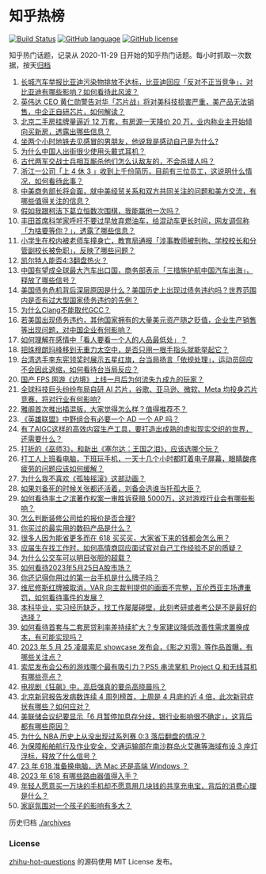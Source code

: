 # 知乎热榜
[![Build Status](https://github.com/ToWeLong/zhihu-hot-questions/workflows/CI/badge.svg)](https://github.com/ToWeLong/zhihu-hot-questions/actions)
[![GitHub language](https://img.shields.io/badge/language-golang-orange.svg)](https://golang.org/)
[![GitHub license](https://img.shields.io/github/license/ToWeLong/zhihu-hot-questions)](https://github.com/ToWeLong/zhihu-hot-questions/blob/main/LICENSE)

知乎热门话题，记录从 2020-11-29 日开始的知乎热门话题。每小时抓取一次数据，按天[归档](./archives)

<!-- BEGIN -->

1. [长城汽车举报比亚迪污染物排放不达标，比亚迪回应「反对不正当竞争」，对比亚迪有哪些影响？如何看待此风波？](https://www.zhihu.com/question/602925644)
1. [英伟达 CEO 黄仁勋警告对华「芯片战」将对美科技损害严重，美产品无法销售，中企正自研芯片，如何解读？](https://www.zhihu.com/question/602752305)
1. [北京二手房挂牌量逼近 12 万套，有房源一天降价 20 万，业内称业主开始倾向买新房，透露出哪些信息？](https://www.zhihu.com/question/602848847)
1. [坐两个小时地铁去见感冒的男朋友，他说我是感动自己是为什么?](https://www.zhihu.com/question/590357230)
1. [为什么中国人出街很少使用头戴式耳机？](https://www.zhihu.com/question/50900152)
1. [古代两军交战士兵相互厮杀他们怎么认敌友的，不会杀错人吗？](https://www.zhihu.com/question/602465156)
1. [浙江一公司「上 4 休 3 」收到上千份简历，目前有三位员工，这说明什么情况，如何看待此事？](https://www.zhihu.com/question/602514619)
1. [中美商务部长将会面，就中美经贸关系和双方共同关注的问题和美方交流，有哪些值得关注的信息？](https://www.zhihu.com/question/602952461)
1. [假如我跟柯洁下葛立恒数次围棋，我能赢他一次吗？](https://www.zhihu.com/question/602623120)
1. [丰田首席科学家呼吁不要过早放弃燃油车，给混动车更长时间，网友调侃称「为啥要等你？」，透露了哪些信息？](https://www.zhihu.com/question/602569158)
1. [小学生在校内被老师车撞身亡，教育局通报「涉事教师被刑拘、学校校长和分管副校长被免职」，反映了哪些问题？](https://www.zhihu.com/question/602914781)
1. [凯尔特人能否4:3翻盘热火？](https://www.zhihu.com/question/602727181)
1. [中国有望成全球最大汽车出口国，商务部表示「三措施护航中国汽车出海」，释放了哪些信号？](https://www.zhihu.com/question/602959197)
1. [美国债务危机背后深层原因是什么？美国历史上出现过债务违约吗？世界范围内是否有过大型国家债务违约的先例？](https://www.zhihu.com/question/602978037)
1. [为什么Clang不能取代GCC？](https://www.zhihu.com/question/602844208)
1. [若美国出现债务违约，其他国家拥有的大量美元资产随之贬值，企业生产销售等出现问题，对中国企业有何影响？](https://www.zhihu.com/question/602978679)
1. [如何理解在感情中「看人要看一个人的人品最低处」？](https://www.zhihu.com/question/599386363)
1. [把珠穆朗玛峰移到无重力太空中，是否只用一根手指头就能举起它？](https://www.zhihu.com/question/599531346)
1. [台湾选手李东宪领奖时展示五星红旗，台当局扬言「依规处理」，运动员回应不会因此退缩，如何看待台当局反应？](https://www.zhihu.com/question/602723711)
1. [国产 FPS 网游《边境》上线一月后为何流失九成九的玩家？](https://www.zhihu.com/question/601031568)
1. [全球科技巨头纷纷布局自研 AI 芯片，谷歌、亚马逊、微软、Meta 均投身芯片竞赛，将对行业有何影响?](https://www.zhihu.com/question/602622538)
1. [雅阁首次推出插混版，大家觉得怎么样？值得推荐不？](https://www.zhihu.com/question/602919432)
1. [《英雄联盟》中野组合有必要一个 AD 一个 AP 吗？](https://www.zhihu.com/question/542587367)
1. [有了AIGC这样的高效内容生产工具，要打造出成熟的虚拟现实交织的世界，还需要什么？](https://www.zhihu.com/question/602750687)
1. [打折的《巫师3》，和新出《塞尔达：王国之泪》，应该选哪个玩？](https://www.zhihu.com/question/600363906)
1. [打工人上班看电脑，下班玩手机，一天十几个小时都盯着电子屏幕，眼睛酸疼疲劳的问题应该如何缓解？](https://www.zhihu.com/question/602357020)
1. [为什么我不喜欢《孤独摇滚》这部动画？](https://www.zhihu.com/question/579059424)
1. [如果刘备死的时候关张都还活着，刘备会选谁当托孤大臣？](https://www.zhihu.com/question/602443017)
1. [如何看待率土之滨著作权案一审胜诉获赔 5000万，这对游戏行业会有哪些影响？](https://www.zhihu.com/question/602842325)
1. [怎么判断装修公司给的报价是否合理?](https://www.zhihu.com/question/597205702)
1. [你买过的最实用的数码产品是什么？](https://www.zhihu.com/question/596680725)
1. [很多⼈因为能省更多⽽在 618 买买买，⼤家省下来的钱都会怎么⽤？](https://www.zhihu.com/question/602930044)
1. [应届生在找工作时，如何高情商回应面试官对自己工作经验不足的质疑？](https://www.zhihu.com/question/602860867)
1. [为什么公交车可以明目张胆的超载？](https://www.zhihu.com/question/301567572)
1. [如何看待2023年5月25日A股市场？](https://www.zhihu.com/question/602829121)
1. [你还记得你用过的第一台手机是什么牌子吗？](https://www.zhihu.com/question/602237901)
1. [维尼修斯红牌被取消，VAR 向主裁判提供的画面不完整，瓦伦西亚主场遭重罚，如何看待事件的发展？](https://www.zhihu.com/question/602701999)
1. [本科毕业，实习经历缺乏，找工作屡屡碰壁，此刻考研或者考公是不是最好的选择？](https://www.zhihu.com/question/602861165)
1. [如何看待首套与二套房贷利率差持续扩大？专家建议降低改善性需求置换成本，有可能实现吗？](https://www.zhihu.com/question/602705468)
1. [2023 年 5 月 25 凌晨索尼 showcase 发布会，《影之刃零》等作品首曝，有哪些关注点？](https://www.zhihu.com/question/602905025)
1. [索尼发布会公布的游戏哪个最有吸引力？PS5 串流掌机 Project Q 和无线耳机有哪些亮点？](https://www.zhihu.com/question/601749027)
1. [电视剧《狂飙》中，高启强真的要杀高晓晨吗？](https://www.zhihu.com/question/592815939)
1. [北京新冠报告发病数连续 4 周列榜首，上周是 4 月底的近 4 倍，此次新冠症状有哪些？如何应对？](https://www.zhihu.com/question/602950455)
1. [美联储会议纪要显示「6 月暂停加息存分歧，银行业影响很不确定」，这背后都有哪些原因？](https://www.zhihu.com/question/602046979)
1. [为什么 NBA 历史上从没出现过系列赛 0:3 落后翻盘的情况？](https://www.zhihu.com/question/537781748)
1. [为保障船舶航行及作业安全，交通运输部在南沙群岛火艾礁等海域布设 3 座灯浮标，释放了什么信号？](https://www.zhihu.com/question/602756057)
1. [23 年 618 准备换电脑，选 Mac 还是高端 Windows ？](https://www.zhihu.com/question/597471178)
1. [2023 年 618 有哪些路由器值得入手？](https://www.zhihu.com/question/597471020)
1. [年轻人愿意买一万块的手机却不愿意用几块钱的共享充电宝，背后的消费心理是什么？](https://www.zhihu.com/question/602237909)
1. [家庭氛围对一个孩子的影响有多大？](https://www.zhihu.com/question/429828662)

<!-- END -->

历史归档 [./archives](./archives)


### License
[zhihu-hot-questions](https://github.com/towelong/zhihu-hot-questions) 的源码使用 MIT License 发布。